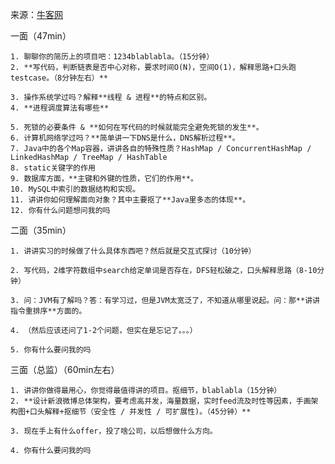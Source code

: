 来源：[牛客网](https://www.nowcoder.com/discuss/100101)



一面（47min） 

   	1. 聊聊你的简历上的项目吧：1234blablabla。（15分钟） 
   	2. **写代码，判断链表是否中心对称，要求时间O(N)，空间O(1)，解释思路+口头跑testcase。（8分钟左右）** 

   	3. 操作系统学过吗？解释**线程 & 进程**的特点和区别。 
   	4. **进程调度算法有哪些**

   	5. 死锁的必要条件 & **如何在写代码的时候就能完全避免死锁的发生**。 
   	6. 计算机网络学过吗？**简单讲一下DNS是什么，DNS解析过程**。 
   	7. Java中的各个Map容器，讲讲各自的特殊性质？HashMap / ConcurrentHashMap / LinkedHashMap / TreeMap / HashTable 
   	8. static关键字的作用 
   	9. 数据库方面，**主键和外键的性质，它们的作用**。 
   	10. MySQL中索引的数据结构和实现。 
   	11. 讲讲你如何理解面向对象？其中主要抠了**Java里多态的体现**。 
   	12. 你有什么问题想问我的吗 




二面（35min） 

 	1. 讲讲实习的时候做了什么具体东西吧？然后就是交互式探讨（10分钟） 

 	2. 写代码，2维字符数组中search给定单词是否存在，DFS轻松破之，口头解释思路（8-10分钟） 

 	3. 问：JVM有了解吗？答：有学习过，但是JVM太宽泛了，不知道从哪里说起。问：那**讲讲指令重排序**方面的。 

 	4. （然后应该还问了1-2个问题，但实在是忘记了。。。） 

 	5. 你有什么要问我的吗 

 

三面（总监）（60min左右） 

   	1. 讲讲你做得最用心，你觉得最值得讲的项目。抠细节，blablabla（15分钟） 
   	2. **设计新浪微博总体架构，要考虑高并发，海量数据，实时feed流及时性等因素，手画架构图+口头解释+抠细节（安全性 / 并发性 / 可扩展性)。（45分钟）** 

 	3. 现在手上有什么offer，投了啥公司，以后想做什么方向。 

 	4. 你有什么要问我的吗 